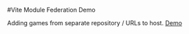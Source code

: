 #Vite Module Federation Demo

Adding games from separate repository / URLs to host.
[Demo](https://games.alanlai.app)
